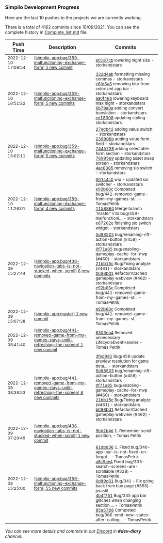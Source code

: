 
### Simplio Development Progress

Here are the last 10 pushes to the projects we are currently working.

There is a total of 4162 commits since 10/09/2021. You can see the complete history in
 [Complete_list.md](Complete_list.md) file.

| Push Time | Description | Commits |
| --- | --- | --- |
| <sub>2022-12-10 17:09:54</sub> | <sub>[[simplio-app:bug/359\-malfunctioning\-exchange\-form] 1 new commit](https://github.com/SimplioOfficial/simplio-app/commit/e0187cb3dbcd30b36d5b99993b153e684fcc35d6)</sub> | <sub>[e0187cb](https://github.com/SimplioOfficial/simplio-app/commit/e0187cb3dbcd30b36d5b99993b153e684fcc35d6) lowering hight size - storkandstars</sub> |
| <sub>2022-12-10 16:51:22</sub> | <sub>[[simplio-app:bug/359\-malfunctioning\-exchange\-form] 5 new commits](https://github.com/SimplioOfficial/simplio-app/compare/4ac6365343e7...ce18308af730)</sub> | <sub>[332d4ab](https://github.com/SimplioOfficial/simplio-app/commit/332d4abea20c4c8f42c5390b7c32bf11470f9d1c) formatting missing commas - storkandstars<br>[c6fd6a6](https://github.com/SimplioOfficial/simplio-app/commit/c6fd6a6fcf2766410e0e3e0b62ec2956a6f122c6) removing blur from colorized app bar - storkandstars<br>[aa0f46b](https://github.com/SimplioOfficial/simplio-app/commit/aa0f46bbc3a074c205abfa497cacde882205ff65) lowering keyboard max hight - storkandstars<br>[0b79a0a](https://github.com/SimplioOfficial/simplio-app/commit/0b79a0ad9f870cbf42b2227cdbd3e7d3919e2f76) adding convert translation - storkandstars<br>[ce18308](https://github.com/SimplioOfficial/simplio-app/commit/ce18308af7307b0e5ae6c6f3e75f7a0d120c31bb) updating styling - storkandstars</sub> |
| <sub>2022-12-10 15:02:11</sub> | <sub>[[simplio-app:bug/359\-malfunctioning\-exchange\-form] 5 new commits](https://github.com/SimplioOfficial/simplio-app/compare/e87262e7aa59...4ac6365343e7)</sub> | <sub>[27edb42](https://github.com/SimplioOfficial/simplio-app/commit/27edb42d46f0ded84b05a03a3e9069bd8846296e) adding value switch - storkandstars<br>[239908b](https://github.com/SimplioOfficial/simplio-app/commit/239908bbc8c57503ff42f7ae46d53f57435edae0) adding value form field - storkandstars<br>[7445738](https://github.com/SimplioOfficial/simplio-app/commit/7445738f881465c1bf1cc1cb8aadddd975feeceb) adding selectable form section - storkandstars<br>[78995e9](https://github.com/SimplioOfficial/simplio-app/commit/78995e92acf988a453402c4331e8bcd99c931ee5) updating asset swap screen - storkandstars<br>[4ac6365](https://github.com/SimplioOfficial/simplio-app/commit/4ac6365343e77c6c05ecd291625ca31953e99af5) removing sio switch - storkandstars</sub> |
| <sub>2022-12-10 11:26:01</sub> | <sub>[[simplio-app:bug/359\-malfunctioning\-exchange\-form] 4 new commits](https://github.com/SimplioOfficial/simplio-app/compare/28de03ef254f...e87262e7aa59)</sub> | <sub>[001c4c0](https://github.com/SimplioOfficial/simplio-app/commit/001c4c07ebede9be664654c40a212cad37053fc6) wip - updated sio switcher - storkandstars<br>[e92b66c](https://github.com/SimplioOfficial/simplio-app/commit/e92b66cd6d9d6e144cb93b7d0bc9d868cf075dba) Completed bug/441-removed-game-from-my-games-st... - TomasPetrik<br>[1158860](https://github.com/SimplioOfficial/simplio-app/commit/11588605e9640a2fd4b408065a65e60c9f1975e8) Merge branch 'master' into bug/359-malfunctioni... - storkandstars<br>[e87262e](https://github.com/SimplioOfficial/simplio-app/commit/e87262e7aa594e3c2b790b647664a2465194c7f1) finishing sio switch widget - storkandstars</sub> |
| <sub>2022-12-09 15:27:44</sub> | <sub>[[simplio-app:bug/436\-navigation\-tabs\-is\-not\-stucked\-when\-scroll] 6 new commits](https://github.com/SimplioOfficial/simplio-app/compare/9bb2b4d0040e...4c421d23f975)</sub> | <sub>[5d88505](https://github.com/SimplioOfficial/simplio-app/commit/5d885050271b2ce77e4aaecac612a85e40f161f5) bug/renaming-nft-action-button (#459) - storkandstars<br>[0f71a65](https://github.com/SimplioOfficial/simplio-app/commit/0f71a65b0b2ce00160e88074bf0354516c3505f8) bug/enabling-gameplay-cache-for-mvp (#460) - storkandstars<br>[21bb15c](https://github.com/SimplioOfficial/simplio-app/commit/21bb15c84dfb364a8e22e32f89184ac67e0b78ed) Bug/Fixing analyze (#461) - storkandstars<br>[b096bd1](https://github.com/SimplioOfficial/simplio-app/commit/b096bd15697fd1d98da5f05dd9a25da0464dbfb9) Refactor/Cached gameplay webview (#462) - storkandstars<br>[e92b66c](https://github.com/SimplioOfficial/simplio-app/commit/e92b66cd6d9d6e144cb93b7d0bc9d868cf075dba) Completed bug/441-removed-game-from-my-games-st... - TomasPetrik</sub> |
| <sub>2022-12-09 15:07:38</sub> | <sub>[[simplio-app:master] 1 new commit](https://github.com/SimplioOfficial/simplio-app/commit/e92b66cd6d9d6e144cb93b7d0bc9d868cf075dba)</sub> | <sub>[e92b66c](https://github.com/SimplioOfficial/simplio-app/commit/e92b66cd6d9d6e144cb93b7d0bc9d868cf075dba) Completed bug/441-removed-game-from-my-games-st... - TomasPetrik</sub> |
| <sub>2022-12-09 08:41:40</sub> | <sub>[[simplio-app:bug/441\-removed\-game\-from\-my\-games\-stays\-until\-refreshing\-the\-screen] 1 new commit](https://github.com/SimplioOfficial/simplio-app/commit/6303ea428cdce2de8f1ea4dc99d9aa277603eb94)</sub> | <sub>[6303ea4](https://github.com/SimplioOfficial/simplio-app/commit/6303ea428cdce2de8f1ea4dc99d9aa277603eb94) Removed unnecessary LifecycleEventHandler - Tomas Petrik</sub> |
| <sub>2022-12-09 08:38:53</sub> | <sub>[[simplio-app:bug/441\-removed\-game\-from\-my\-games\-stays\-until\-refreshing\-the\-screen] 6 new commits](https://github.com/SimplioOfficial/simplio-app/compare/2555112ad53c...b9d9bb55d67f)</sub> | <sub>[3fed981](https://github.com/SimplioOfficial/simplio-app/commit/3fed981ebe053d23d40803fff4ba5d76578d0442) Bug/456 update preview resolution for game deta... - storkandstars<br>[5d88505](https://github.com/SimplioOfficial/simplio-app/commit/5d885050271b2ce77e4aaecac612a85e40f161f5) bug/renaming-nft-action-button (#459) - storkandstars<br>[0f71a65](https://github.com/SimplioOfficial/simplio-app/commit/0f71a65b0b2ce00160e88074bf0354516c3505f8) bug/enabling-gameplay-cache-for-mvp (#460) - storkandstars<br>[21bb15c](https://github.com/SimplioOfficial/simplio-app/commit/21bb15c84dfb364a8e22e32f89184ac67e0b78ed) Bug/Fixing analyze (#461) - storkandstars<br>[b096bd1](https://github.com/SimplioOfficial/simplio-app/commit/b096bd15697fd1d98da5f05dd9a25da0464dbfb9) Refactor/Cached gameplay webview (#462) - storkandstars</sub> |
| <sub>2022-12-09 07:20:49</sub> | <sub>[[simplio-app:bug/436\-navigation\-tabs\-is\-not\-stucked\-when\-scroll] 1 new commit](https://github.com/SimplioOfficial/simplio-app/commit/9bb2b4d0040e80535ca7294a56c6290444a4c300)</sub> | <sub>[9bb2b4d](https://github.com/SimplioOfficial/simplio-app/commit/9bb2b4d0040e80535ca7294a56c6290444a4c300) 1. Remember scroll position, - Tomas Petrik</sub> |
| <sub>2022-12-08 15:25:00</sub> | <sub>[[simplio-app:bug/359\-malfunctioning\-exchange\-form] 55 new commits](https://github.com/SimplioOfficial/simplio-app/compare/84fbe085ff27...28de03ef254f)</sub> | <sub>[61dbd36](https://github.com/SimplioOfficial/simplio-app/commit/61dbd368ed14a6d9f064cdb0feb9efd0e2015ca8) 1. Fixed bug/340-app-bar-is-not-fixed-on-forgot... - TomasPetrik<br>[a8c5ae4](https://github.com/SimplioOfficial/simplio-app/commit/a8c5ae4abc35336904bc81f5ce375c6fef4de714) Fixed bug/333-search-screens-are-scrollable (#338) - TomasPetrik<br>[0d89c61](https://github.com/SimplioOfficial/simplio-app/commit/0d89c612a828ac825e9f1e587d2d0cb78802e393) Bug/341 - Fix going back from buy page (#356) - jvrastil<br>[4b4f751](https://github.com/SimplioOfficial/simplio-app/commit/4b4f7511b12989b4f2e727f836fad25158f669b0) Bug/335 app bar glitches when changing section ... - TomasPetrik<br>[85e5798](https://github.com/SimplioOfficial/simplio-app/commit/85e5798fc169b9f15a59b765fbf68a47fff3ec5e) Completed bug/366-emit-new-states-after-calling... - TomasPetrik</sub> |

_You can see more details and commits in our [Discord](https://discord.gg/aKhjuwZmdP) in **#dev-diary** channel._
